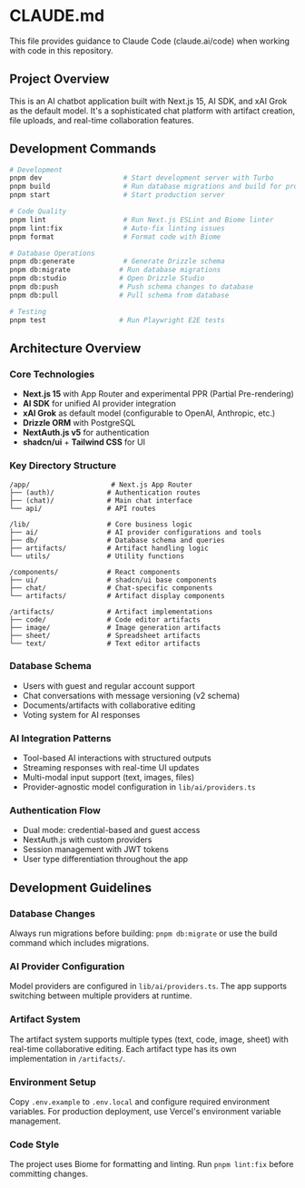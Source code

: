 # CLAUDE.md

This file provides guidance to Claude Code (claude.ai/code) when working with code in this repository.

## Project Overview

This is an AI chatbot application built with Next.js 15, AI SDK, and xAI Grok as the default model. It's a sophisticated chat platform with artifact creation, file uploads, and real-time collaboration features.

## Development Commands

```bash
# Development
pnpm dev                    # Start development server with Turbo
pnpm build                  # Run database migrations and build for production
pnpm start                  # Start production server

# Code Quality
pnpm lint                   # Run Next.js ESLint and Biome linter
pnpm lint:fix               # Auto-fix linting issues
pnpm format                 # Format code with Biome

# Database Operations
pnpm db:generate            # Generate Drizzle schema
pnpm db:migrate            # Run database migrations
pnpm db:studio             # Open Drizzle Studio
pnpm db:push               # Push schema changes to database
pnpm db:pull               # Pull schema from database

# Testing
pnpm test                  # Run Playwright E2E tests
```

## Architecture Overview

### Core Technologies
- **Next.js 15** with App Router and experimental PPR (Partial Pre-rendering)
- **AI SDK** for unified AI provider integration
- **xAI Grok** as default model (configurable to OpenAI, Anthropic, etc.)
- **Drizzle ORM** with PostgreSQL
- **NextAuth.js v5** for authentication
- **shadcn/ui** + **Tailwind CSS** for UI

### Key Directory Structure

```
/app/                    # Next.js App Router
├── (auth)/             # Authentication routes
├── (chat)/             # Main chat interface
└── api/                # API routes

/lib/                   # Core business logic
├── ai/                 # AI provider configurations and tools
├── db/                 # Database schema and queries
├── artifacts/          # Artifact handling logic
└── utils/              # Utility functions

/components/            # React components
├── ui/                 # shadcn/ui base components
├── chat/               # Chat-specific components
└── artifacts/          # Artifact display components

/artifacts/             # Artifact implementations
├── code/               # Code editor artifacts
├── image/              # Image generation artifacts
├── sheet/              # Spreadsheet artifacts
└── text/               # Text editor artifacts
```

### Database Schema
- Users with guest and regular account support
- Chat conversations with message versioning (v2 schema)
- Documents/artifacts with collaborative editing
- Voting system for AI responses

### AI Integration Patterns
- Tool-based AI interactions with structured outputs
- Streaming responses with real-time UI updates
- Multi-modal input support (text, images, files)
- Provider-agnostic model configuration in `lib/ai/providers.ts`

### Authentication Flow
- Dual mode: credential-based and guest access
- NextAuth.js with custom providers
- Session management with JWT tokens
- User type differentiation throughout the app

## Development Guidelines

### Database Changes
Always run migrations before building: `pnpm db:migrate` or use the build command which includes migrations.

### AI Provider Configuration
Model providers are configured in `lib/ai/providers.ts`. The app supports switching between multiple providers at runtime.

### Artifact System
The artifact system supports multiple types (text, code, image, sheet) with real-time collaborative editing. Each artifact type has its own implementation in `/artifacts/`.

### Environment Setup
Copy `.env.example` to `.env.local` and configure required environment variables. For production deployment, use Vercel's environment variable management.

### Code Style
The project uses Biome for formatting and linting. Run `pnpm lint:fix` before committing changes.